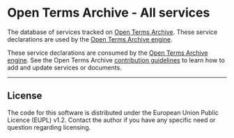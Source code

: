 # Open Terms Archive - All services

The database of services tracked on [Open Terms Archive](https://opentermsarchive.org).
These service declarations are used by the [Open Terms Archive engine](https://github.com/ambanum/OpenTermsArchive).

These service declarations are consumed by the [Open Terms Archive engine](https://github.com/ambanum/OpenTermsArchive). See the Open Terms Archive [contribution guidelines](https://github.com/ambanum/OpenTermsArchive/blob/main/docs/doc-contributing-documents.md) to learn how to add and update services or documents.

---

## License

The code for this software is distributed under the European Union Public Licence (EUPL) v1.2.
Contact the author if you have any specific need or question regarding licensing.
